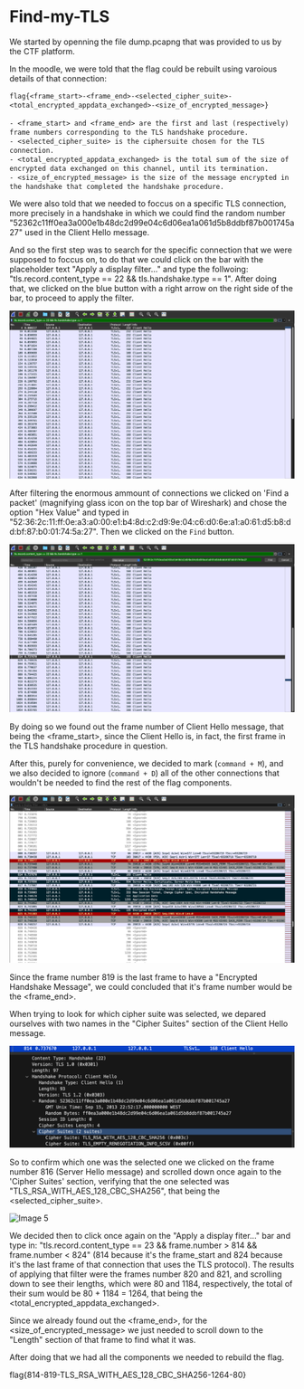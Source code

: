# Find-my-TLS

We started by openning the file dump.pcapng that was provided to us by the CTF platform.

In the moodle, we were told that the flag could be rebuilt using varoious details of that connection:

```
flag{<frame_start>-<frame_end>-<selected_cipher_suite>-<total_encrypted_appdata_exchanged>-<size_of_encrypted_message>}

- <frame_start> and <frame_end> are the first and last (respectively) frame numbers corresponding to the TLS handshake procedure.
- <selected_cipher_suite> is the ciphersuite chosen for the TLS connection.
- <total_encrypted_appdata_exchanged> is the total sum of the size of encrypted data exchanged on this channel, until its termination.
- <size_of_encrypted_message> is the size of the message encrypted in the handshake that completed the handshake procedure.
```

We were also told that we needed to foccus on a specific TLS connection, more precisely in a handshake in which we could find the random number "52362c11ff0ea3a000e1b48dc2d99e04c6d06ea1a061d5b8ddbf87b001745a27" used in the Client Hello message.

And so the first step was to search for the specific connection that we were supposed to foccus on, to do that we could click on the bar with the placeholder text "Apply a display filter..." and type the follwoing: "tls.record.content_type == 22 && tls.handshake.type == 1". After doing that, we clicked on the blue button with a right arrow on the right side of the bar, to proceed to apply the filter.

![Image 1](/images/ctf13-1st_filter.png)

After filtering the enormous ammount of connections we clicked on 'Find a packet' (magnifying glass icon on the top bar of Wireshark) and chose the option "Hex Value" and typed in "52:36:2c:11:ff:0e:a3:a0:00:e1:b4:8d:c2:d9:9e:04:c6:d0:6e:a1:a0:61:d5:b8:dd:bf:87:b0:01:74:5a:27". Then we clicked on the `Find` button.

![Image 2](/images/ctf13-find_packet.png)

By doing so we found out the frame number of Client Hello message, that being the <frame_start>, since the Client Hello is, in fact, the first frame in the TLS handshake procedure in question.

After this, purely for convenience, we decided to mark (`command + M`), and we also decided to ignore (`command + D`) all of the other connections that wouldn't be needed to find the rest of the flag components.

![Image 3](/images/ctf13-marked_ignored.png)

Since the frame number 819 is the last frame to have a "Encrypted Handshake Message", we could concluded that it's frame number would be the <frame_end>. 

When trying to look for which cipher suite was selected, we depared ourselves with two names in the "Cipher Suites" section of the Client Hello message.

![Image 4](/images/ctf13-ClientHelloMessage_CipherSuites.png)

So to confirm which one was the selected one we clicked on the frame number 816 (Server Hello message) and scrolled down once again to the 'Cipher Suites' section, verifying that the one selected was "TLS_RSA_WITH_AES_128_CBC_SHA256", that being the <selected_cipher_suite>.

![Image 5](/images/ctf13-ClientServerMessage_CipherSuite.png)

We decided then to click once again on the "Apply a display fiter..." bar and type in: "tls.record.content_type == 23 && frame.number > 814 && frame.number < 824" (814 because it's the frame_start and 824 because it's the last frame of that connection that uses the TLS protocol). The results of applying that filter were the frames number 820 and 821, and scrolling down to see their lengths, which were 80 and 1184, respectively, the total of their sum would be 80 + 1184 = 1264, that being the <total_encrypted_appdata_exchanged>.

Since we already found out the <frame_end>, for the <size_of_encrypted_message> we just needed to scroll down to the "Length" section of that frame to find what it was.

After doing that we had all the components we needed to rebuild the flag.

flag{814-819-TLS_RSA_WITH_AES_128_CBC_SHA256-1264-80}
